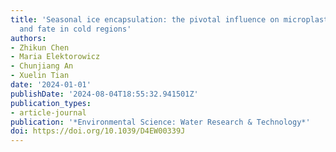 ```yaml
---
title: 'Seasonal ice encapsulation: the pivotal influence on microplastic transport
  and fate in cold regions'
authors:
- Zhikun Chen
- Maria Elektorowicz
- Chunjiang An
- Xuelin Tian
date: '2024-01-01'
publishDate: '2024-08-04T18:55:32.941501Z'
publication_types:
- article-journal
publication: '*Environmental Science: Water Research & Technology*'
doi: https://doi.org/10.1039/D4EW00339J
---
```

